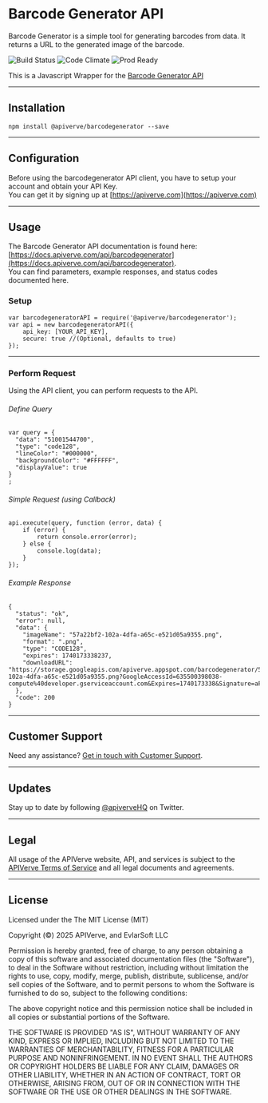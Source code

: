 Barcode Generator API
============

Barcode Generator is a simple tool for generating barcodes from data. It returns a URL to the generated image of the barcode.

![Build Status](https://img.shields.io/badge/build-passing-green)
![Code Climate](https://img.shields.io/badge/maintainability-B-purple)
![Prod Ready](https://img.shields.io/badge/production-ready-blue)

This is a Javascript Wrapper for the [Barcode Generator API](https://apiverve.com/marketplace/api/barcodegenerator)

---

## Installation
	npm install @apiverve/barcodegenerator --save

---

## Configuration

Before using the barcodegenerator API client, you have to setup your account and obtain your API Key.  
You can get it by signing up at [https://apiverve.com](https://apiverve.com)

---

## Usage

The Barcode Generator API documentation is found here: [https://docs.apiverve.com/api/barcodegenerator](https://docs.apiverve.com/api/barcodegenerator).  
You can find parameters, example responses, and status codes documented here.

### Setup

```
var barcodegeneratorAPI = require('@apiverve/barcodegenerator');
var api = new barcodegeneratorAPI({
    api_key: [YOUR_API_KEY],
    secure: true //(Optional, defaults to true)
});
```

---


### Perform Request
Using the API client, you can perform requests to the API.

###### Define Query

```
var query = {
  "data": "51001544700",
  "type": "code128",
  "lineColor": "#000000",
  "backgroundColor": "#FFFFFF",
  "displayValue": true
}
;
```

###### Simple Request (using Callback)

```
api.execute(query, function (error, data) {
    if (error) {
        return console.error(error);
    } else {
        console.log(data);
    }
});
```

###### Example Response

```
{
  "status": "ok",
  "error": null,
  "data": {
    "imageName": "57a22bf2-102a-4dfa-a65c-e521d05a9355.png",
    "format": ".png",
    "type": "CODE128",
    "expires": 1740173338237,
    "downloadURL": "https://storage.googleapis.com/apiverve.appspot.com/barcodegenerator/57a22bf2-102a-4dfa-a65c-e521d05a9355.png?GoogleAccessId=635500398038-compute%40developer.gserviceaccount.com&Expires=1740173338&Signature=aFYDIpRA8Qy83jM7eXcknt8O0Pm5OqeLMNLgPOS6r3pTKcpha2u5pmYsweWEl%2BUsvW%2Fi2%2BKK7HtINdRItTuzQoxWkkyU2xBQAy%2B5jPCN0VoiGin6nEcvAxI6Vklw0nlp6yCnenUffaY1xNq%2FVfGQQTa74EOZweNRD7ZDblM7DRFtwMWQyJxkf5Yqae%2BtFvctVebgru%2B4Yj%2BXoNZaXckRNHMz5VxH7saAGxnVc0tKI0ypCg76cZeD8etIv2Jvv1VuhO8nKl6c4pE%2FeH16gJu2DWRAjRG%2F%2BXwwY7Uxpz%2BZ7VcfuNXbUuCDyQN2wMNgGaaZlR%2F4ISIs5N%2Bh29Ko8vnRBw%3D%3D"
  },
  "code": 200
}
```

---

## Customer Support

Need any assistance? [Get in touch with Customer Support](https://apiverve.com/contact).

---

## Updates
Stay up to date by following [@apiverveHQ](https://twitter.com/apiverveHQ) on Twitter.

---

## Legal

All usage of the APIVerve website, API, and services is subject to the [APIVerve Terms of Service](https://apiverve.com/terms) and all legal documents and agreements.

---

## License
Licensed under the The MIT License (MIT)

Copyright (&copy;) 2025 APIVerve, and EvlarSoft LLC

Permission is hereby granted, free of charge, to any person obtaining a copy of this software and associated documentation files (the "Software"), to deal in the Software without restriction, including without limitation the rights to use, copy, modify, merge, publish, distribute, sublicense, and/or sell copies of the Software, and to permit persons to whom the Software is furnished to do so, subject to the following conditions:

The above copyright notice and this permission notice shall be included in all copies or substantial portions of the Software.

THE SOFTWARE IS PROVIDED "AS IS", WITHOUT WARRANTY OF ANY KIND, EXPRESS OR IMPLIED, INCLUDING BUT NOT LIMITED TO THE WARRANTIES OF MERCHANTABILITY, FITNESS FOR A PARTICULAR PURPOSE AND NONINFRINGEMENT. IN NO EVENT SHALL THE AUTHORS OR COPYRIGHT HOLDERS BE LIABLE FOR ANY CLAIM, DAMAGES OR OTHER LIABILITY, WHETHER IN AN ACTION OF CONTRACT, TORT OR OTHERWISE, ARISING FROM, OUT OF OR IN CONNECTION WITH THE SOFTWARE OR THE USE OR OTHER DEALINGS IN THE SOFTWARE.
